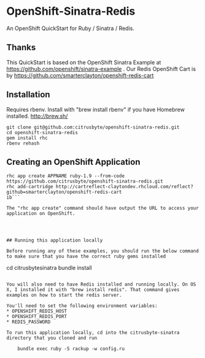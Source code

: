 # OpenShift-Sinatra-Redis

An OpenShift QuickStart for Ruby / Sinatra / Redis.

## Thanks
This QuickStart is based on the OpenShift Sinatra Example at https://github.com/openshift/sinatra-example .
Our Redis OpenShift Cart is by https://github.com/smarterclayton/openshift-redis-cart


## Installation

Requires rbenv. Install with "brew install rbenv" if you have Homebrew installed. http://brew.sh/

```
git clone git@github.com:citrusbyte/openshift-sinatra-redis.git
cd openshift-sinatra-redis
gem install rhc
rbenv rehash
```



## Creating an OpenShift Application

```
rhc app create APPNAME ruby-1.9 --from-code https://github.com/citrusbyte/openshift-sinatra-redis.git
rhc add-cartridge http://cartreflect-claytondev.rhcloud.com/reflect?github=smarterclayton/openshift-redis-cart
ib```

The "rhc app create" command should have output the URL to access your application on OpenShift.




## Running this application locally

Before running any of these examples, you should run the below command to make sure that you have the correct ruby gems installed

```
  cd citrusbytesinatra
  bundle install
```

You will also need to have Redis installed and running locally. On OS X, I installed it with "brew install redis". That command gives examples on how to start the redis server.

You'll need to set the following environment variables:
* OPENSHIFT_REDIS_HOST
* OPENSHIFT_REDIS_PORT
* REDIS_PASSWORD

To run this application locally, cd into the citrusbyte-sinatra directory that you cloned and run

    bundle exec ruby -S rackup -w config.ru

